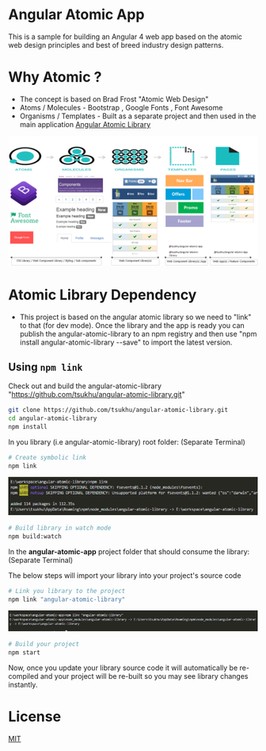 # Angular Atomic App

This is a sample for building an Angular 4 web app based on the atomic web design principles and best of breed industry design patterns.

# Why Atomic ?

* The concept is based on Brad Frost "Atomic Web Design"
* Atoms / Molecules - Bootstrap , Google Fonts , Font Awesome
* Organisms / Templates - Built as a separate project and then used in the main application [Angular Atomic Library](https://github.com/tsukhu/angular-atomic-library)

<p align="center">
    <img  alt="Angular Atomic Web App" src="./pics/angular-atomic-app.png" class="img-responsive">
</p>

# Atomic Library Dependency

* This project is based on the angular atomic library so we need to "link" to that (for dev mode). Once the library and the app is ready you can publish the angular-atomic-library to an npm registry and then use "npm install angular-atomic-library --save" to import the latest version.

## Using `npm link`

Check out and build the angular-atomic-library "https://github.com/tsukhu/angular-atomic-library.git"
```bash
git clone https://github.com/tsukhu/angular-atomic-library.git
cd angular-atomic-library
npm install
```
In you library (i.e angular-atomic-library) root folder: (Separate Terminal)

```bash
# Create symbolic link
npm link
```

<p align="center">
    <img  alt="Library Linking" src="./pics/step1_link.PNG" class="img-responsive">
</p>

```bash
# Build library in watch mode
npm build:watch
```

In the **angular-atomic-app** project folder that should consume the library: (Separate Terminal)

The below steps will import your library into your project's source code

```bash
# Link you library to the project
npm link "angular-atomic-library"
```
<p align="center">
    <img  alt="Application Linking" src="./pics/step2_link.PNG" class="img-responsive">
</p>

```bash
# Build your project
npm start
```

Now, once you update your library source code it will automatically be re-compiled and your project will be re-built so you may see library changes instantly.

# License
 [MIT](/LICENSE)
